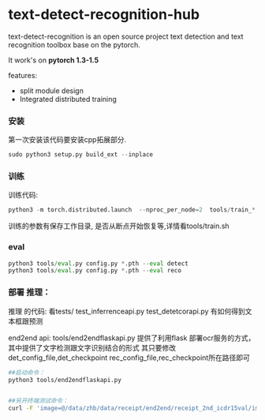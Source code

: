 # text-detect-recognition-hub

text-detect-recognition is an open source project  text detection  and text recognition toolbox base on the pytorch.
 
It work's on **pytorch  1.3-1.5**


features:
* split  module  design 
* Integrated distributed training








### 安装

第一次安装该代码要安装cpp拓展部分.
```python
sudo python3 setup.py build_ext --inplace
```

### 训练

训练代码:
```python
python3 -m torch.distributed.launch  --nproc_per_node=2  tools/train_*.py  config.py   --gpus 0 
```
训练的参数有保存工作目录, 是否从断点开始恢复等,详情看tools/train.sh

### eval

```python
python3 tools/eval.py config.py *.pth --eval detect
python3 tools/eval.py config.py *.pth --eval reco
```


### 部署 推理：



推理 的代码:
看tests/ test_inferrenceapi.py test_detetcorapi.py 有如何得到文本框跟预测

end2end api:
tools/end2endflaskapi.py 提供了利用flask 部署ocr服务的方式，其中提供了文字检测跟文字识别结合的形式
其只要修改det_config_file,det_checkpoint rec_config_file,rec_checkpoint所在路径即可

```bash
##启动命令：
python3 tools/end2endflaskapi.py


##另开终端测试命令：
curl -F 'image=@/data/zhb/data/receipt/end2end/receipt_2nd_icdr15val/imgs/img_10000.jpg' 127.0.0.1:5000/ocr

```





